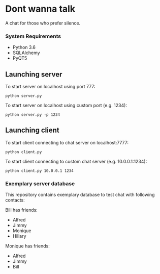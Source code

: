 # Dont wanna talk

A chat for those who prefer silence.

### System Requirements

* Python 3.6
* SQLAlchemy
* PyQT5

## Launching server

To start server on localhost using port 777:

    python server.py
    
To start server on localhost using custom port (e.g. 1234):

    python server.py -p 1234

## Launching client
    
To start client connecting to chat server on localhost:7777:
    
    python client.py

To start client connecting to custom chat server (e.g. 10.0.0.1:1234):
    
    python client.py 10.0.0.1 1234
    
### Exemplary server database

This repository contains exemplary database to test chat 
with following contacts:

Bill has friends: 
* Alfred 
* Jimmy
* Monique
* Hillary

Monique has friends: 
* Alfred
* Jimmy
* Bill
